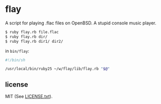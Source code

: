 
# flay

A script for playing .flac files on OpenBSD. A stupid console music player.

```sh
$ ruby flay.rb file.flac
$ ruby flay.rb dir/
$ ruby flay.rb dir1/ dir2/
```

in `bin/flay`:
```sh
#!/bin/sh

/usr/local/bin/ruby25 ~/w/flay/lib/flay.rb "$@"
```


## license

MIT (See [LICENSE.txt](LICENSE.txt)).

